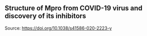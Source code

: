 Structure of Mpro from COVID-19 virus and discovery of its inhibitors
---
Source: https://doi.org/10.1038/s41586-020-2223-y
